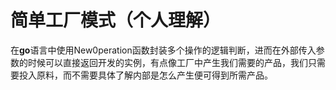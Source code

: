 #  简单工厂模式（个人理解）

在**go**语言中使用New0peration函数封装多个操作的逻辑判断，进而在外部传入参数的时候可以直接返回开发的实例，有点像工厂中产生我们需要的产品，我们只需要投入原料，而不需要具体了解内部是怎么产生便可得到所需产品。


